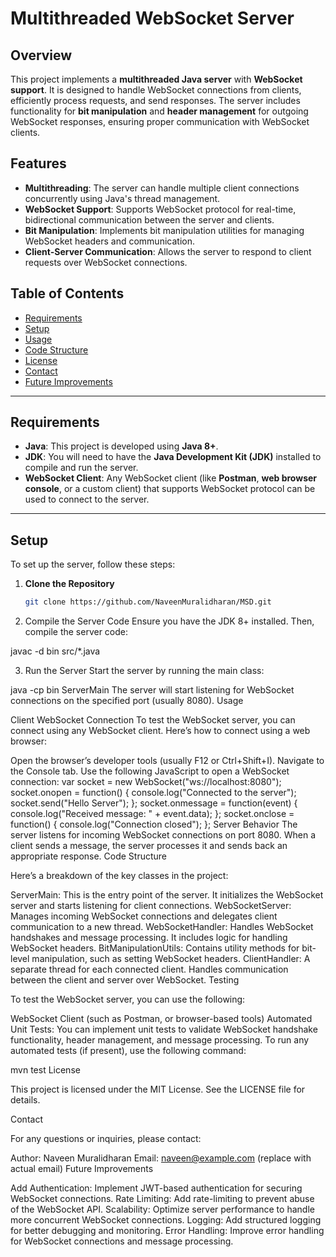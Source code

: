 # **Multithreaded WebSocket Server**

## **Overview**

This project implements a **multithreaded Java server** with **WebSocket support**. It is designed to handle WebSocket connections from clients, efficiently process requests, and send responses. The server includes functionality for **bit manipulation** and **header management** for outgoing WebSocket responses, ensuring proper communication with WebSocket clients.

## **Features**

- **Multithreading**: The server can handle multiple client connections concurrently using Java's thread management.
- **WebSocket Support**: Supports WebSocket protocol for real-time, bidirectional communication between the server and clients.
- **Bit Manipulation**: Implements bit manipulation utilities for managing WebSocket headers and communication.
- **Client-Server Communication**: Allows the server to respond to client requests over WebSocket connections.

## **Table of Contents**

- [Requirements](#requirements)
- [Setup](#setup)
- [Usage](#usage)
- [Code Structure](#code-structure)
- [License](#license)
- [Contact](#contact)
- [Future Improvements](#future-improvements)

---

## **Requirements**

- **Java**: This project is developed using **Java 8+**.
- **JDK**: You will need to have the **Java Development Kit (JDK)** installed to compile and run the server.
- **WebSocket Client**: Any WebSocket client (like **Postman**, **web browser console**, or a custom client) that supports WebSocket protocol can be used to connect to the server.

---

## **Setup**

To set up the server, follow these steps:

1. **Clone the Repository**

   ```bash
   git clone https://github.com/NaveenMuralidharan/MSD.git
   ```
2. Compile the Server Code
Ensure you have the JDK 8+ installed. Then, compile the server code:

javac -d bin src/*.java

3. Run the Server
Start the server by running the main class:

java -cp bin ServerMain
The server will start listening for WebSocket connections on the specified port (usually 8080).
Usage

Client WebSocket Connection
To test the WebSocket server, you can connect using any WebSocket client. Here’s how to connect using a web browser:

Open the browser’s developer tools (usually F12 or Ctrl+Shift+I).
Navigate to the Console tab.
Use the following JavaScript to open a WebSocket connection:
var socket = new WebSocket("ws://localhost:8080");
socket.onopen = function() {
    console.log("Connected to the server");
    socket.send("Hello Server");
};
socket.onmessage = function(event) {
    console.log("Received message: " + event.data);
};
socket.onclose = function() {
    console.log("Connection closed");
};
Server Behavior
The server listens for incoming WebSocket connections on port 8080.
When a client sends a message, the server processes it and sends back an appropriate response.
Code Structure

Here’s a breakdown of the key classes in the project:

ServerMain: This is the entry point of the server. It initializes the WebSocket server and starts listening for client connections.
WebSocketServer: Manages incoming WebSocket connections and delegates client communication to a new thread.
WebSocketHandler: Handles WebSocket handshakes and message processing. It includes logic for handling WebSocket headers.
BitManipulationUtils: Contains utility methods for bit-level manipulation, such as setting WebSocket headers.
ClientHandler: A separate thread for each connected client. Handles communication between the client and server over WebSocket.
Testing

To test the WebSocket server, you can use the following:

WebSocket Client (such as Postman, or browser-based tools)
Automated Unit Tests: You can implement unit tests to validate WebSocket handshake functionality, header management, and message processing.
To run any automated tests (if present), use the following command:

mvn test
License

This project is licensed under the MIT License. See the LICENSE file for details.

Contact

For any questions or inquiries, please contact:

Author: Naveen Muralidharan
Email: naveen@example.com (replace with actual email)
Future Improvements

Add Authentication: Implement JWT-based authentication for securing WebSocket connections.
Rate Limiting: Add rate-limiting to prevent abuse of the WebSocket API.
Scalability: Optimize server performance to handle more concurrent WebSocket connections.
Logging: Add structured logging for better debugging and monitoring.
Error Handling: Improve error handling for WebSocket connections and message processing.
